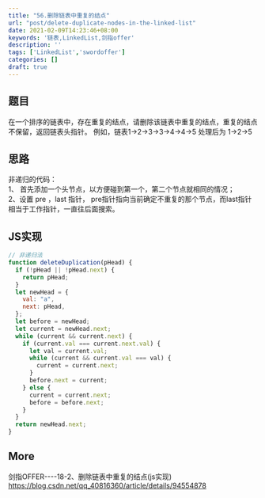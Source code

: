 ```yaml
---
title: "56.删除链表中重复的结点"
url: "post/delete-duplicate-nodes-in-the-linked-list"
date: 2021-02-09T14:23:46+08:00
keywords: '链表,LinkedList,剑指offer'
description: ''
tags: ['LinkedList','swordoffer']
categories: []
draft: true
---
```


## 题目

在一个排序的链表中，存在重复的结点，请删除该链表中重复的结点，重复的结点不保留，返回链表头指针。 例如，链表1->2->3->3->4->4->5 处理后为 1->2->5

## 思路

非递归的代码：  
1、 首先添加一个头节点，以方便碰到第一个，第二个节点就相同的情况；  
2、设置 pre ，last 指针， pre指针指向当前确定不重复的那个节点，而last指针相当于工作指针，一直往后面搜索。  

## JS实现

```JavaScript
// 非递归法
function deleteDuplication(pHead) {
  if (!pHead || !pHead.next) {
    return pHead;
  }
  let newHead = {
    val: "a",
    next: pHead,
  };
  let before = newHead;
  let current = newHead.next;
  while (current && current.next) {
    if (current.val === current.next.val) {
      let val = current.val;
      while (current && current.val === val) {
        current = current.next;
      }
      before.next = current;
    } else {
      current = current.next;
      before = before.next;
    }
  }
  return newHead.next;
}
```

## More

剑指OFFER----18-2、删除链表中重复的结点(js实现)  
https://blog.csdn.net/qq_40816360/article/details/94554878
